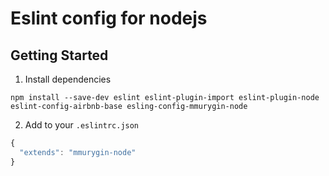 # Eslint config for nodejs

## Getting Started

1. Install dependencies

  ```
  npm install --save-dev eslint eslint-plugin-import eslint-plugin-node eslint-config-airbnb-base esling-config-mmurygin-node
  ```

2. Add to your `.eslintrc.json`

  ```javascript
  {
    "extends": "mmurygin-node"
  }
  ```